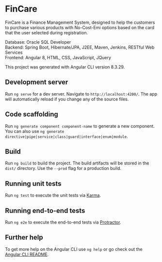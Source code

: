 # FinCare
FinCare is a Finance Management System, designed to help the customers to purchase various products with No-Cost-Emi options based on the card that the user selected during registration.

Database: Oracle SQL Developer  
Backend: Spring Boot, Hibernate/JPA, J2EE, Maven, Jenkins, RESTful Web Services  
Frontend: Angular 8, HTML, CSS, JavaScript, JQuery

This project was generated with Angular CLI version 8.3.29.
## Development server

Run `ng serve` for a dev server. Navigate to `http://localhost:4200/`. The app will automatically reload if you change any of the source files.

## Code scaffolding

Run `ng generate component component-name` to generate a new component. You can also use `ng generate directive|pipe|service|class|guard|interface|enum|module`.

## Build

Run `ng build` to build the project. The build artifacts will be stored in the `dist/` directory. Use the `--prod` flag for a production build.

## Running unit tests

Run `ng test` to execute the unit tests via [Karma](https://karma-runner.github.io).

## Running end-to-end tests

Run `ng e2e` to execute the end-to-end tests via [Protractor](http://www.protractortest.org/).

## Further help

To get more help on the Angular CLI use `ng help` or go check out the [Angular CLI README](https://github.com/angular/angular-cli/blob/master/README.md).

